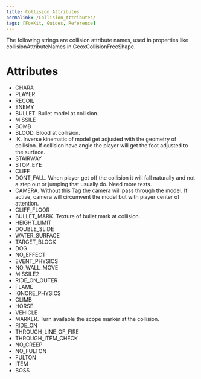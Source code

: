 ```yaml
---
title: Collision Attributes
permalink: /Collision_Attributes/
tags: [FoxKit, Guides, Reference]
---
```


The following strings are collision attribute names, used in properties
like collisionAttributeNames in GeoxCollisionFreeShape.

# Attributes

  - CHARA
  - PLAYER
  - RECOIL
  - ENEMY
  - BULLET. Bullet model at collision.
  - MISSILE
  - BOMB
  - BLOOD. Blood at collision.
  - IK. Inverse kinematic of model get adjusted with the geometry of
    collision. If collision have angle the player will get the foot
    adjusted to the surface.
  - STAIRWAY
  - STOP_EYE
  - CLIFF
  - DONT_FALL. When player get off the collision it will fall naturally
    and not a step out or jumping that usually do. Need more tests.
  - CAMERA. Without this Tag the camera will pass through the model. If
    active, camera will circumvent the model but with player center of
    attention.
  - CLIFF_FLOOR
  - BULLET_MARK. Texture of bullet mark at collision.
  - HEIGHT_LIMIT
  - DOUBLE_SLIDE
  - WATER_SURFACE
  - TARGET_BLOCK
  - DOG
  - NO_EFFECT
  - EVENT_PHYSICS
  - NO_WALL_MOVE
  - MISSILE2
  - RIDE_ON_OUTER
  - FLAME
  - IGNORE_PHYSICS
  - CLIMB
  - HORSE
  - VEHICLE
  - MARKER. Turn available the scope marker at the collision.
  - RIDE_ON
  - THROUGH_LINE_OF_FIRE
  - THROUGH_ITEM_CHECK
  - NO_CREEP
  - NO_FULTON
  - FULTON
  - ITEM
  - BOSS
